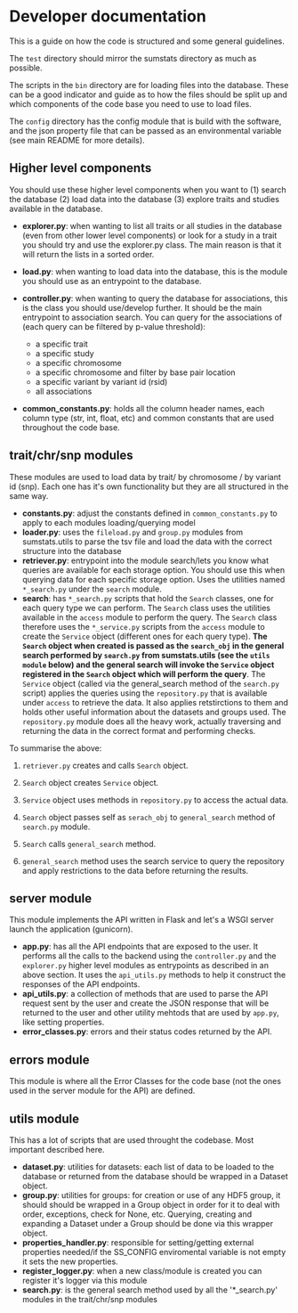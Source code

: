 # Developer documentation

This is a guide on how the code is structured and some general guidelines.

The `test` directory should mirror the sumstats directory as much as possible.

The scripts in the `bin` directory are for loading files into the database. These can be a good indicator and guide as to how
the files should be split up and which components of the code base you need to use to load files.

The `config` directory has the config module that is build with the software, and the json property file that can be passed as an
environmental variable (see main README for more details).

## Higher level components

You should use these higher level components when you want to (1) search the database (2) load data into the database (3) explore traits and studies
available in the database.

- **explorer.py**: when wanting to list all traits or all studies in the database (even from other lower level components) or look for a study in a trait
you should try and use the explorer.py class. The main reason is that it will return the lists in a sorted order.

- **load.py**: when wanting to load data into the database, this is the module you should use as an entrypoint to the database.

- **controller.py**: when wanting to query the database for associations, this is the class you should use/develop further. It should be the main
entrypoint to association search. You can query for the associations of (each query can be filtered by p-value threshold):
  - a specific trait
  - a specific study
  - a specific chromosome
  - a specific chromosome and filter by base pair location
  - a specific variant by variant id (rsid)
  - all associations

- **common_constants.py**: holds all the column header names, each column type (str, int, float, etc) and common constants that are used
throughout the code base.

## trait/chr/snp modules

These modules are used to load data by trait/ by chromosome / by variant id (snp). Each one has it's own functionality but they are all
structured in the same way.

- **constants.py**: adjust the constants defined in `common_constants.py` to apply to each modules loading/querying model
- **loader.py**: uses the `fileload.py` and `group.py` modules from sumstats.utils to parse the tsv file and load the data with the correct structure
into the database
- **retriever.py**: entrypoint into the module search/lets you know what queries are available for each storage option.
You should use this when querying data for each specific storage option. Uses the utilities named `*_search.py` under the `search` module.
- **search**: has `*_search.py` scripts that hold the `Search` classes, one for each query type we can perform.
The `Search` class uses the utilities available in the `access` module to perform the query.
The `Search` class therefore uses the `*_service.py` scripts from the `access` module to create the `Service` object (different ones for each query type).
**The `Search` object when created is passed as the `search_obj` in the general search performed by `search.py` from sumstats.utils (see the `utils module` below)
and the general search will invoke the `Service` object registered in the `Search` object which will perform the query**. The `Service` object
(called via the general_search method of the `search.py` script) applies the queries using the `repository.py` that is available under `access` to retrieve the data.
It also applies retstirctions to them and holds other useful information about the datasets and groups used. The `repository.py` module does all the heavy work, actually
traversing and returning the data in the correct format and performing checks.

To summarise the above:

1. `retriever.py` creates and calls `Search` object.
2. `Search` object creates `Service` object.
3. `Service` object uses methods in `repository.py` to access the actual data.

1. `Search` object passes self as `serach_obj` to `general_search` method of `search.py` module.
2. `Search` calls `general_search` method.
3. `general_search` method uses the search service to query the repository and apply restrictions to the data before returning the results.

## server module

This module implements the API written in Flask and let's a WSGI server launch the application (gunicorn).

- **app.py**: has all the API endpoints that are exposed to the user. It performs all the calls to the backend using the `controller.py` and the `explorer.py` higher
level modules as entrypoints as described in an above section. It uses the `api_utils.py` methods to help it construct the responses of the API endpoints.
- **api_utils.py**: a collection of methods that are used to parse the API request sent by the user and create the JSON response that will be returned to the user and other
utility mehtods that are used by `app.py`, like setting properties.
- **error_classes.py**: errors and their status codes returned by the API.

## errors module

This module is where all the Error Classes for the code base (not the ones used in the server module for the API) are defined.

## utils module

This has a lot of scripts that are used throught the codebase. Most important described here.

- **dataset.py**: utilities for datasets: each list of data to be loaded to the database or returned from the database should be wrapped in a Dataset object.
- **group.py**: utilities for groups: for creation or use of any HDF5 group, it should should be wrapped in a Group object in order for it to deal with order,
exceptions, check for None, etc. Querying, creating and expanding a Dataset under a Group should be done via this wrapper object.
- **properties_handler.py**: responsible for setting/getting external properties needed/if the SS_CONFIG enviromental variable is not empty it sets the new properties.
- **register_logger.py**: when a new class/module is created you can register it's logger via this module
- **search.py**: is the general search method used by all the '*_search.py' modules in the trait/chr/snp modules